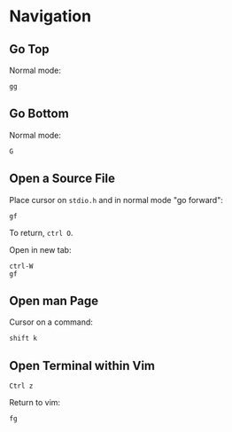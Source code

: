 # Navigation

Go Top
------
Normal mode:

```
gg
```

Go Bottom
---------
Normal mode:
```
G
``` 
Open a Source File
------------------
Place cursor on `stdio.h` and in normal mode "go  forward":

```
gf
```

To return, `ctrl O`.

Open in new tab:

```
ctrl-W
gf
```

Open man Page
-------------
Cursor on a command:

```
shift k
```

Open Terminal within Vim
------------------------
```
Ctrl z
```

Return to vim:

```
fg
```
